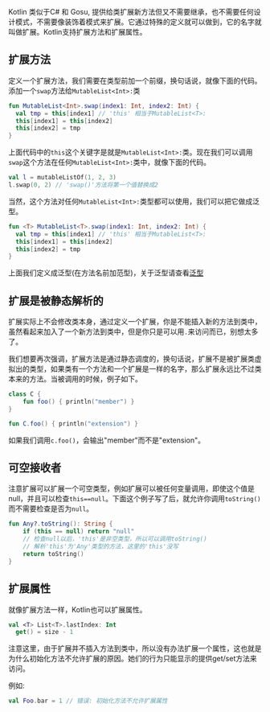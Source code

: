 Kotlin 类似于C# 和 Gosu, 提供给类扩展新方法但又不需要继承，也不需要任何设计模式，不需要像装饰着模式来扩展。它通过特殊的定义就可以做到，它的名字就叫做扩展。Kotlin支持扩展方法和扩展属性。

## 扩展方法

定义一个扩展方法，我们需要在类型前加一个前缀，换句话说，就像下面的代码。添加一个`swap`方法给`MutableList<Int>:`类

```Kotlin
fun MutableList<Int>.swap(index1: Int, index2: Int) {
  val tmp = this[index1] // 'this' 相当于MutableList<T>:
  this[index1] = this[index2]
  this[index2] = tmp
}
```

上面代码中的`this`这个关键字是就是`MutableList<Int>:`类。现在我们可以调用`swap`这个方法在任何`MutableList<Int>:`类中，就像下面的代码。

```Kotlin
val l = mutableListOf(1, 2, 3)
l.swap(0, 2) // 'swap()'方法将第一个值替换成2
```

当然，这个方法对任何`MutableList<Int>:`类型都可以使用，我们可以把它做成泛型。

```Kotlin
fun <T> MutableList<T>.swap(index1: Int, index2: Int) {
  val tmp = this[index1] // 'this' 相当于MutableList<T>:
  this[index1] = this[index2]
  this[index2] = tmp
}
```

上面我们定义成泛型(在方法名前加范型)，关于泛型请查看[泛型](./泛型)

## 扩展是被静态解析的

扩展实际上不会修改类本身，通过定义一个扩展，你是不能插入新的方法到类中，虽然看起来加入了一个新方法到类中，但是你只是可以用`.`来访问而已，别想太多了。

我们想要再次强调，扩展方法是通过静态调度的，换句话说，扩展不是被扩展类虚拟出的类型，如果类有一个方法和一个扩展是一样的名字，那么扩展永远比不过类本来的方法。当被调用的时候，例子如下。

```Kotlin
class C {
    fun foo() { println("member") }
}

fun C.foo() { println("extension") }
```

如果我们调用`c.foo()`，会输出"member"而不是"extension"。

## 可空接收者

注意扩展可以扩展一个可空类型，例如扩展可以被任何变量调用，即使这个值是null，并且可以检查`this==null`。下面这个例子写了后，就允许你调用`toString()`而不需要检查是否为`null`。

```Kotlin
fun Any?.toString(): String {
    if (this == null) return "null"
    // 检查null以后，'this'是非空类型，所以可以调用toString()
    // 解析'this'为'Any'类型的方法，这里的'this'没写
    return toString()
}
```

## 扩展属性

就像扩展方法一样，Kotlin也可以扩展属性。

```Kotlin
val <T> List<T>.lastIndex: Int
  get() = size - 1
```

注意这里，由于扩展并不插入方法到类中，所以没有办法扩展一个属性，这也就是为什么初始化方法不允许扩展的原因。她们的行为只能显示的提供get/set方法来访问。

例如:

```Kotlin
val Foo.bar = 1 // 错误: 初始化方法不允许扩展属性
```

